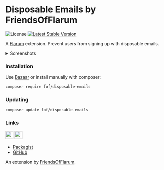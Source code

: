 # Disposable Emails by FriendsOfFlarum

![License](https://img.shields.io/badge/license-MIT-blue.svg) [![Latest Stable Version](https://img.shields.io/packagist/v/fof/disposable-emails.svg)](https://packagist.org/packages/fof/disposable-emails)

A [Flarum](http://flarum.org) extension. Prevent users from signing up with disposable emails.

<details> 
  <summary>Screenshots</summary>
  
  <img src="https://i.imgur.com/vCceWZb.png" alt="sign up modal" width="300" />
</details>


### Installation

Use [Bazaar](https://discuss.flarum.org/d/5151-flagrow-bazaar-the-extension-marketplace) or install manually with composer:

```sh
composer require fof/disposable-emails
```

### Updating

```sh
composer update fof/disposable-emails
```

### Links

[<img src="https://opencollective.com/fof/donate/button@2x.png?color=blue" height="25" />](https://opencollective.com/fof/donate)
[<img src="https://c5.patreon.com/external/logo/become_a_patron_button.png" height="25" />](https://patreon.com/datitisev)

- [Packagist](https://packagist.org/packages/fof/disposable-emails)
- [GitHub](https://github.com/FriendsOfFlarum/disposable-emails)

An extension by [FriendsOfFlarum](https://github.com/FriendsOfFlarum).

